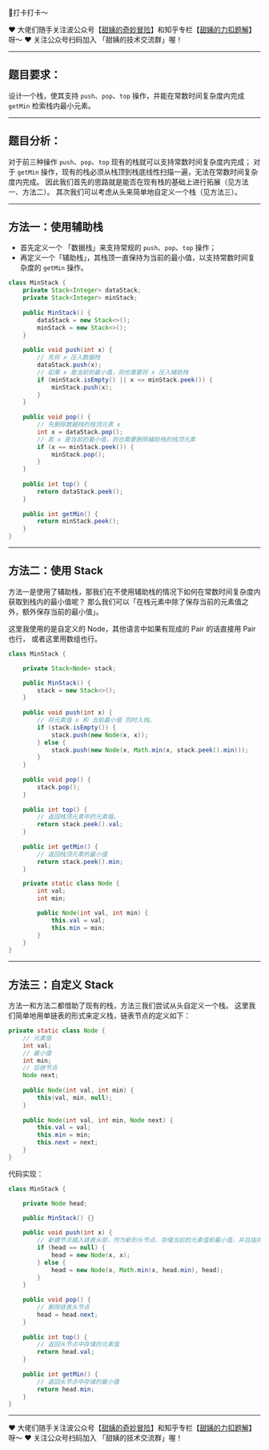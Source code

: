 🙋打卡打卡～


❤️ 大佬们随手关注波公众号【[甜姨的奇妙冒险](https://pic.leetcode-cn.com/304599b006dd41bcf2042715f31a2dc4fbdc4cf9748a11a81d8978ea1e839956-wxgzh.jpeg)】和知乎专栏【[甜姨的力扣题解](https://zhuanlan.zhihu.com/c_1224355183452614656)】呀～
❤️ 关注公众号扫码加入 「甜姨的技术交流群」喔！

---

## 题目要求：
设计一个栈，使其支持 `push`、`pop`、`top` 操作，并能在常数时间复杂度内完成 `getMin` 检索栈内最小元素。

---

## 题目分析：

对于前三种操作 `push`、`pop`、`top` 现有的栈就可以支持常数时间复杂度内完成；
对于 `getMin` 操作，现有的栈必须从栈顶到栈底线性扫描一遍，无法在常数时间复杂度内完成。
因此我们首先的思路就是能否在现有栈的基础上进行拓展（见方法一、方法二）。
其次我们可以考虑从头来简单地自定义一个栈（见方法三）。

---

## 方法一：使用辅助栈
- 首先定义一个 「数据栈」来支持常规的 `push`、`pop`、`top` 操作；
- 再定义一个「辅助栈」，其栈顶一直保持为当前的最小值，以支持常数时间复杂度的 `getMin` 操作。

``` Java
class MinStack {
    private Stack<Integer> dataStack;
    private Stack<Integer> minStack;
    
    public MinStack() {
        dataStack = new Stack<>();
        minStack = new Stack<>();
    }
    
    public void push(int x) {
        // 先将 x 压入数据栈
        dataStack.push(x);
        // 如果 x 是当前的最小值，则也需要将 x 压入辅助栈
        if (minStack.isEmpty() || x <= minStack.peek()) {
            minStack.push(x);
        }
    }
    
    public void pop() {
        // 先删除数据栈的栈顶元素 x
        int x = dataStack.pop();
        // 若 x 是当前的最小值，则也需要删除辅助栈的栈顶元素
        if (x == minStack.peek()) {
            minStack.pop();
        }
    }
    
    public int top() {
        return dataStack.peek();
    }
    
    public int getMin() {
        return minStack.peek();
    }
}
```

---

## 方法二：使用 Stack<Node>
方法一是使用了辅助栈，那我们在不使用辅助栈的情况下如何在常数时间复杂度内获取到栈内的最小值呢？
那么我们可以「在栈元素中除了保存当前的元素值之外，额外保存当前的最小值」。

这里我使用的是自定义的 Node，其他语言中如果有现成的 Pair 的话直接用 Pair 也行， 或者这里用数组也行。

``` Java
class MinStack {

    private Stack<Node> stack;

    public MinStack() {
        stack = new Stack<>();
    }
    
    public void push(int x) {
        // 将元素值 x 和 当前最小值 同时入栈。
        if (stack.isEmpty()) {
            stack.push(new Node(x, x));
        } else {
            stack.push(new Node(x, Math.min(x, stack.peek().min)));
        }
    }
    
    public void pop() {
        stack.pop();
    }
    
    public int top() {
        // 返回栈顶元素中的元素值。
        return stack.peek().val;
    }
    
    public int getMin() {
        // 返回栈顶元素的最小值
        return stack.peek().min;
    }

    private static class Node {
        int val;
        int min;

        public Node(int val, int min) {
            this.val = val;
            this.min = min;
        }
    }
}
```

---

## 方法三：自定义 Stack
方法一和方法二都借助了现有的栈，方法三我们尝试从头自定义一个栈。
这里我们简单地用单链表的形式来定义栈，链表节点的定义如下：
``` Java
private static class Node {
    // 元素值
    int val;
    // 最小值
    int min;
    // 后继节点
    Node next;
        
    public Node(int val, int min) {
        this(val, min, null);
    }
        
    public Node(int val, int min, Node next) {
        this.val = val;
        this.min = min;
        this.next = next;
    }
}
```

代码实现：
``` Java
class MinStack {

    private Node head;

    public MinStack() {}
    
    public void push(int x) {
        // 新建节点插入链表头部，作为新的头节点，存储当前的元素值和最小值，并且指向之前的头节点。
        if (head == null) {
            head = new Node(x, x);
        } else {
            head = new Node(x, Math.min(x, head.min), head);
        }
    }
    
    public void pop() {
        // 删除链表头节点
        head = head.next;
    }
    
    public int top() {
        // 返回头节点中存储的元素值
        return head.val;
    }
    
    public int getMin() {
        // 返回头节点中存储的最小值
        return head.min;
    }
}
```

---


❤️ 大佬们随手关注波公众号【[甜姨的奇妙冒险](https://pic.leetcode-cn.com/304599b006dd41bcf2042715f31a2dc4fbdc4cf9748a11a81d8978ea1e839956-wxgzh.jpeg)】和知乎专栏【[甜姨的力扣题解](https://zhuanlan.zhihu.com/c_1224355183452614656)】呀～
❤️ 关注公众号扫码加入 「甜姨的技术交流群」喔！

